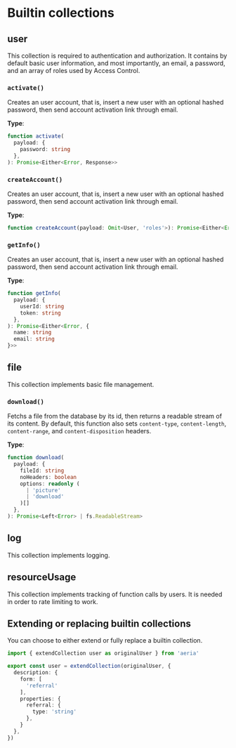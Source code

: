 # Builtin collections

## user

This collection is required to authentication and authorization. It contains by default basic user information, and most importantly, an email, a password, and an array of roles used by Access Control.


### `activate()`

Creates an user account, that is, insert a new user with an optional hashed password, then send account activation link through email.

**Type**:

```typescript
function activate(
  payload: {
    password: string
  },
): Promise<Either<Error, Response>>
```

### `createAccount()`

Creates an user account, that is, insert a new user with an optional hashed password, then send account activation link through email.

**Type**:

```typescript
function createAccount(payload: Omit<User, 'roles'>): Promise<Either<Error, User>>
```

### `getInfo()`

Creates an user account, that is, insert a new user with an optional hashed password, then send account activation link through email.

**Type**:

```typescript
function getInfo(
  payload: {
    userId: string
    token: string
  },
): Promise<Either<Error, {
  name: string
  email: string
}>>
```

## file

This collection implements basic file management.

### `download()`

Fetchs a file from the database by its id, then returns a readable stream of its content.
By default, this function also sets `content-type`, `content-length`, `content-range`, and `content-disposition` headers.

**Type**:

```typescript
function download(
  payload: {
    fileId: string
    noHeaders: boolean
    options: readonly (
      | 'picture'
      | 'download'
    )[]
  },
): Promise<Left<Error> | fs.ReadableStream>
```

## log

This collection implements logging. 

## resourceUsage

This collection implements tracking of function calls by users. It is needed in order to rate limiting to work.

## Extending or replacing builtin collections

You can choose to either extend or fully replace a builtin collection.

```typescript
import { extendCollection user as originalUser } from 'aeria'

export const user = extendCollection(originalUser, {
  description: {
    form: [
      'referral'
    ],
    properties: {
      referral: {
        type: 'string'
      },
    }
  },
})
```

